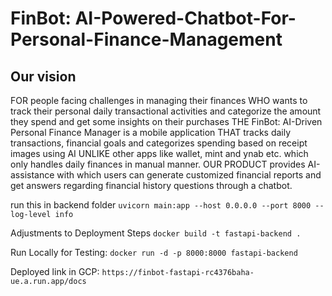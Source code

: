 # FinBot: AI-Powered-Chatbot-For-Personal-Finance-Management

## Our vision

FOR people facing challenges in managing their finances WHO wants to track their personal daily transactional activities and categorize the amount they spend and get some insights on their purchases THE FinBot: AI-Driven Personal Finance Manager is a mobile application THAT tracks daily transactions, financial goals and categorizes spending based on receipt images using AI UNLIKE other apps like wallet, mint and ynab etc. which only handles daily finances in manual manner. OUR PRODUCT provides AI-assistance with which users can generate customized financial reports and get answers regarding financial history questions through a chatbot.​


run this in backend folder 
`uvicorn main:app --host 0.0.0.0 --port 8000 --log-level info`

Adjustments to Deployment Steps
`docker build -t fastapi-backend .`

Run Locally for Testing:
`docker run -d -p 8000:8000 fastapi-backend`

Deployed link in GCP:
`https://finbot-fastapi-rc4376baha-ue.a.run.app/docs`
